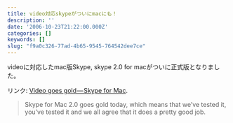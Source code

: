 ```yaml
---
title: video対応skypeがついにmacにも！
description: ''
date: '2006-10-23T21:22:00.000Z'
categories: []
keywords: []
slug: "f9a0c326-77ad-4b65-9545-764542dee7ce"
---
```

videoに対応したmac版Skype, skype 2.0 for macがついに正式版となりました。

リンク: [Video goes gold — Skype for Mac](http://share.skype.com/sites/mac/2006/10/video_goes_gold.html "Video goes gold - Skype for Mac").

> Skype for Mac 2.0 goes gold today, which means that we’ve tested it, you’ve tested it and we all agree that it does a pretty good job.